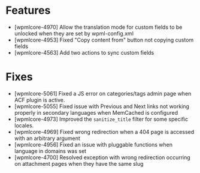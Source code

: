 # Features
* [wpmlcore-4970] Allow the translation mode for custom fields to be unlocked when they are set by wpml-config.xml
* [wpmlcore-4953] Fixed "Copy content from" button not copying custom fields
* [wpmlcore-4563] Add two actions to sync custom fields

# Fixes
* [wpmlcore-5061] Fixed a JS error on categories/tags admin page when ACF plugin is active.
* [wpmlcore-5055] Fixed issue with Previous and Next links not working properly in secondary languages when MemCached is configured
* [wpmlcore-4973] Improved the `sanitize_title` filter for some specific locales.
* [wpmlcore-4969] Fixed wrong redirection when a 404 page is accessed with an arbitrary argument
* [wpmlcore-4956] Fixed an issue with pluggable functions when language in domains was set
* [wpmlcore-4700] Resolved exception with wrong redirection occurring on attachment pages when they have the same slug